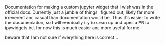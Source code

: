 Documentation for making a custom jupyter widget that I wish was in the official docs. Currently just a jumble of things I figured out, likely far more irreverent and casual than documentation would be. Thus it's easier to write the documentation, so I will eventually try to clean up and open a PR to ipywidgets but for now this is much easier and more useful for me. 

beware that I am not sure if everything here is correct...
